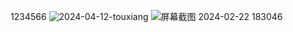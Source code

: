 1234566
![2024-04-12-touxiang](https://github.com/gebiyuyuan/gebiyuyuan.github.io/assets/137299583/70d0459e-1116-4e51-93d0-ff12e9dd64cc)
![屏幕截图 2024-02-22 183046](https://github.com/gebiyuyuan/gebiyuyuan.github.io/assets/137299583/735c2960-8838-4dcd-8ac5-d6e1c0f42edc)
